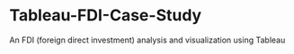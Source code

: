 # Tableau-FDI-Case-Study
An FDI (foreign direct investment) analysis and visualization using Tableau
